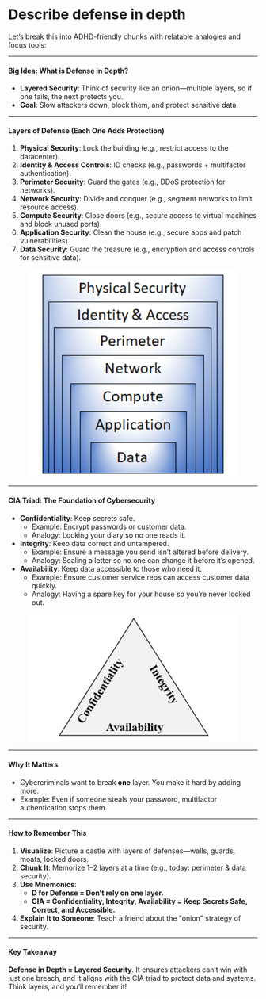 # Describe defense in depth

Let’s break this into ADHD-friendly chunks with relatable analogies and focus tools:

***

#### **Big Idea: What is Defense in Depth?**

* **Layered Security**: Think of security like an onion—multiple layers, so if one fails, the next protects you.
* **Goal**: Slow attackers down, block them, and protect sensitive data.

***

#### **Layers of Defense (Each One Adds Protection)**

1. **Physical Security**: Lock the building (e.g., restrict access to the datacenter).
2. **Identity & Access Controls**: ID checks (e.g., passwords + multifactor authentication).
3. **Perimeter Security**: Guard the gates (e.g., DDoS protection for networks).
4. **Network Security**: Divide and conquer (e.g., segment networks to limit resource access).
5. **Compute Security**: Close doors (e.g., secure access to virtual machines and block unused ports).
6. **Application Security**: Clean the house (e.g., secure apps and patch vulnerabilities).
7. **Data Security**: Guard the treasure (e.g., encryption and access controls for sensitive data).

<figure><img src="../../.gitbook/assets/image (11).png" alt=""><figcaption></figcaption></figure>

***

#### **CIA Triad: The Foundation of Cybersecurity**

* **Confidentiality**: Keep secrets safe.
  * Example: Encrypt passwords or customer data.
  * Analogy: Locking your diary so no one reads it.
* **Integrity**: Keep data correct and untampered.
  * Example: Ensure a message you send isn’t altered before delivery.
  * Analogy: Sealing a letter so no one can change it before it’s opened.
* **Availability**: Keep data accessible to those who need it.
  * Example: Ensure customer service reps can access customer data quickly.
  * Analogy: Having a spare key for your house so you’re never locked out.

<figure><img src="../../.gitbook/assets/image (12).png" alt=""><figcaption></figcaption></figure>

***

#### **Why It Matters**

* Cybercriminals want to break **one** layer. You make it hard by adding more.
* Example: Even if someone steals your password, multifactor authentication stops them.

***

#### **How to Remember This**

1. **Visualize**: Picture a castle with layers of defenses—walls, guards, moats, locked doors.
2. **Chunk It**: Memorize 1–2 layers at a time (e.g., today: perimeter & data security).
3. **Use Mnemonics**:
   * **D for Defense = Don’t rely on one layer.**
   * **CIA = Confidentiality, Integrity, Availability = Keep Secrets Safe, Correct, and Accessible.**
4. **Explain It to Someone**: Teach a friend about the "onion" strategy of security.

***

#### **Key Takeaway**

**Defense in Depth = Layered Security**. It ensures attackers can’t win with just one breach, and it aligns with the CIA triad to protect data and systems. Think layers, and you’ll remember it!
